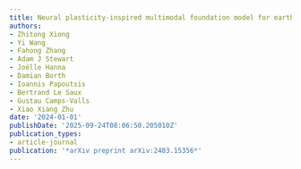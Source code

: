 ```yaml
---
title: Neural plasticity-inspired multimodal foundation model for earth observation
authors:
- Zhitong Xiong
- Yi Wang
- Fahong Zhang
- Adam J Stewart
- Joëlle Hanna
- Damian Borth
- Ioannis Papoutsis
- Bertrand Le Saux
- Gustau Camps-Valls
- Xiao Xiang Zhu
date: '2024-01-01'
publishDate: '2025-09-24T08:06:50.205010Z'
publication_types:
- article-journal
publication: '*arXiv preprint arXiv:2403.15356*'
---
```

